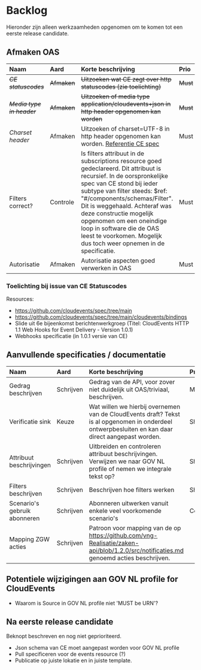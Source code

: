 # Backlog

Hieronder zijn alleen werkzaamheden opgenomen om te komen tot een eerste release candidate.

## Afmaken OAS

Naam | Aard | Korte beschrijving | Prio
| :--- | :--- | :--- | :---
~~_CE statuscodes_~~ | ~~Afmaken~~ | ~~Uitzoeken wat CE zegt over http statuscodes (zie toelichting)~~ | ~~Must~~
~~_Media type in header_~~| ~~Afmaken~~ | ~~Uitzoeken of media type application/cloudevents+json in http header opgenomen kan worden~~ | ~~Must~~
_Charset header_ | Afmaken | Uitzoeken of charset=UTF-8 in http header opgenomen kan worden. [Referentie CE spec](https://github.com/cloudevents/spec/blob/v1.0.1/http-protocol-binding.md) | Must
Filters correct? | Controle | Is filters attribuut in de subscriptions resource goed gedeclareerd. Dit attribuut is recursief. In de oorspronkelijke spec van CE stond bij ieder subtype van filter steeds: $ref: "#/components/schemas/Filter". Dit is weggehaald. Achteraf was deze constructie mogelijk opgenomen om een oneindige loop in software die de OAS leest te voorkomen. Mogelijk dus toch weer opnemen in de specificatie. | Must
Autorisatie | Afmaken | Autorisatie aspecten goed verwerken in OAS | Must

### Toelichting bij issue van CE Statuscodes
Resources:
- https://github.com/cloudevents/spec/tree/main
- https://github.com/cloudevents/spec/tree/main/cloudevents/bindings
- Slide uit 6e bijeenkomst berichtenwerkgroep (Titel: CloudEvents HTTP 1.1 Web Hooks for Event Delivery - Version 1.0.1)
- Webhooks specificatie (in 1.0.1 versie van CE)

## Aanvullende specificaties / documentatie

Naam | Aard | Korte beschrijving | Prio
| :--- | :--- | :--- | :---
Gedrag beschrijven | Schrijven | Gedrag van de API, voor zover niet duidelijk uit OAS/triviaal, beschrijven. | Must
Verificatie sink | Keuze | Wat willen we hierbij overnemen van de CloudEvents draft? Tekst is al opgenomen in onderdeel ontwerpbesluiten en kan daar direct aangepast worden. | Should
Attribuut beschrijvingen | Schrijven | Uitbreiden en controleren attribuut beschrijvingen. Verwijzen we naar GOV NL profile of nemen we integrale tekst op? | Should
Filters beschrijven | Schrijven | Beschrijven hoe filters werken | Should
Scenario's gebruik abonneren | Schrijven | Abonneren uitwerken vanuit enkele veel voorkomende scenario's | Could
Mapping ZGW acties | Schrijven | Patroon voor mapping van de op https://github.com/vng-Realisatie/zaken-api/blob/1.2.0/src/notificaties.md genoemd acties beschrijven.

## Potentiele wijzigingen aan GOV NL profile for CloudEvents
- Waarom is Source in GOV NL profile niet 'MUST be URN'? 

## Na eerste release candidate
Beknopt beschreven en nog niet geprioriteerd.
- Json schema van CE moet aangepast worden voor GOV NL profile
- Pull specificeren voor de events resource (?)
- Publicatie op juiste lokatie en in juiste template.

